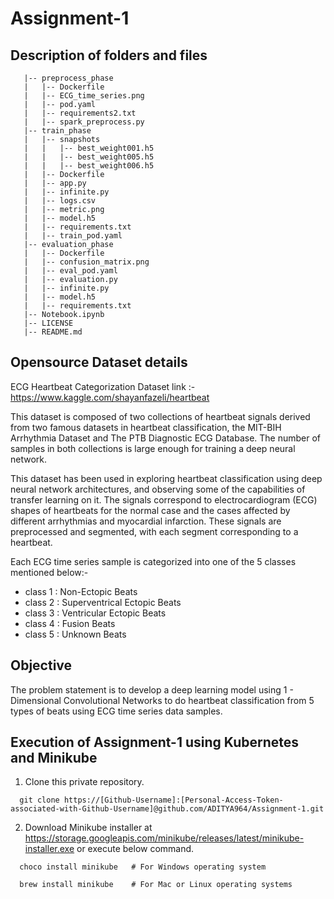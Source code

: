 # Assignment-1

## Description of folders and files

```tree
   |-- preprocess_phase
   |   |-- Dockerfile 
   |   |-- ECG_time_series.png   
   |   |-- pod.yaml  
   |   |-- requirements2.txt   
   |   |-- spark_preprocess.py   
   |-- train_phase     
   |   |-- snapshots
   |   |   |-- best_weight001.h5
   |   |   |-- best_weight005.h5
   |   |   |-- best_weight006.h5
   |   |-- Dockerfile
   |   |-- app.py
   |   |-- infinite.py
   |   |-- logs.csv
   |   |-- metric.png
   |   |-- model.h5
   |   |-- requirements.txt
   |   |-- train_pod.yaml
   |-- evaluation_phase
   |   |-- Dockerfile
   |   |-- confusion_matrix.png
   |   |-- eval_pod.yaml
   |   |-- evaluation.py
   |   |-- infinite.py
   |   |-- model.h5
   |   |-- requirements.txt
   |-- Notebook.ipynb
   |-- LICENSE
   |-- README.md
```   
## Opensource Dataset details

ECG Heartbeat Categorization Dataset link :- https://www.kaggle.com/shayanfazeli/heartbeat

This dataset is composed of two collections of heartbeat signals derived from two famous datasets in heartbeat classification, the MIT-BIH Arrhythmia Dataset and The PTB Diagnostic ECG Database. The number of samples in both collections is large enough for training a deep neural network.

This dataset has been used in exploring heartbeat classification using deep neural network architectures, and observing some of the capabilities of transfer learning on it. The signals correspond to electrocardiogram (ECG) shapes of heartbeats for the normal case and the cases affected by different arrhythmias and myocardial infarction. These signals are preprocessed and segmented, with each segment corresponding to a heartbeat.

Each ECG time series sample is categorized into one of the 5 classes mentioned below:-

- class 1 : Non-Ectopic Beats
- class 2 : Superventrical Ectopic Beats
- class 3 : Ventricular Ectopic Beats
- class 4 : Fusion Beats
- class 5 : Unknown Beats

## Objective

The problem statement is to develop a deep learning model using 1 - Dimensional Convolutional Networks to do heartbeat classification from 5 types of beats using ECG time series data samples.

## Execution of Assignment-1 using Kubernetes and Minikube

1. Clone this private repository.
  ```shell
    git clone https://[Github-Username]:[Personal-Access-Token-associated-with-Github-Username]@github.com/ADITYA964/Assignment-1.git
  ```
2. Download Minikube installer at https://storage.googleapis.com/minikube/releases/latest/minikube-installer.exe
   or execute below command.
  ```shell
    choco install minikube   # For Windows operating system

    brew install minikube    # For Mac or Linux operating systems
  ```
